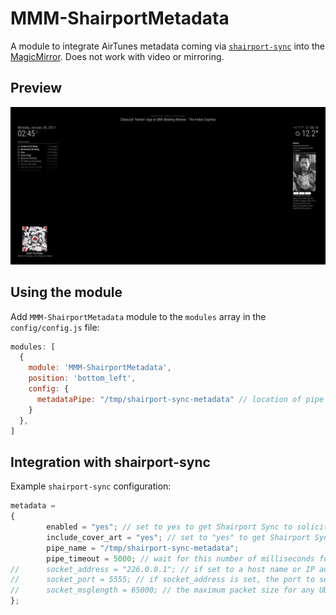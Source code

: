 # MMM-ShairportMetadata
A module to integrate AirTunes metadata coming via <a href="https://github.com/mikebrady/shairport-sync">`shairport-sync`</a> into the <a href="https://github.com/MichMich/MagicMirror">MagicMirror</a>. Does not work with video or mirroring.

## Preview
![preview](preview.jpg)

## Using the module
Add `MMM-ShairportMetadata` module to the `modules` array in the `config/config.js` file:
````javascript
modules: [
  {
    module: 'MMM-ShairportMetadata',
    position: 'bottom_left',
    config: {
      metadataPipe: "/tmp/shairport-sync-metadata" // location of pipe with shairport-sync metadata
    }
  },
]
````

## Integration with shairport-sync
Example `shairport-sync` configuration:
````javascript
metadata =
{
		enabled = "yes"; // set to yes to get Shairport Sync to solicit metadata from the source and to pass it on via a pipe
		include_cover_art = "yes"; // set to "yes" to get Shairport Sync to solicit cover art from the source and pass it via the pipe. You must also set "enabled" to "yes".
		pipe_name = "/tmp/shairport-sync-metadata";
		pipe_timeout = 5000; // wait for this number of milliseconds for a blocked pipe to unblock before giving up
//      socket_address = "226.0.0.1"; // if set to a host name or IP address, UDP packets containing metadata will be sent to this address. May be a multicast address. "socket-port" must be non-zero and "enabled" must be set to yes"
//      socket_port = 5555; // if socket_address is set, the port to send UDP packets to
//      socket_msglength = 65000; // the maximum packet size for any UDP metadata. This will be clipped to be between 500 or 65000. The default is 500.
};

````
